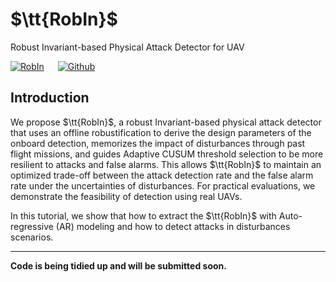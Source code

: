 # $\tt{RobIn}$

Robust Invariant-based Physical Attack Detector for UAV

[![RobIn](https://img.shields.io/badge/Google--Site-RobIn-blue)](https://sites.google.com/view/robin-detector/) &emsp; [![Github](https://img.shields.io/badge/Github-RobIn-000?style=flat&logo=Github&logoColor=white)](https://github.com/Jackey-Marine/RobIn)


## Introduction

We propose $\tt{RobIn}$, a robust Invariant-based physical attack detector that uses an offline robustification to derive the design parameters of the onboard detection, memorizes the impact of disturbances through past flight missions, and guides Adaptive CUSUM threshold selection to be more resilient to attacks and false alarms. This allows $\tt{RobIn}$ to maintain an optimized trade-off between the attack detection rate and the false alarm rate under the uncertainties of disturbances. For practical evaluations, we demonstrate the feasibility of detection using real UAVs. 

In this tutorial, we show that how to extract the $\tt{RobIn}$ with Auto-regressive (AR) modeling and how to detect attacks in disturbances scenarios.

---

**Code is being tidied up and will be submitted soon.**
